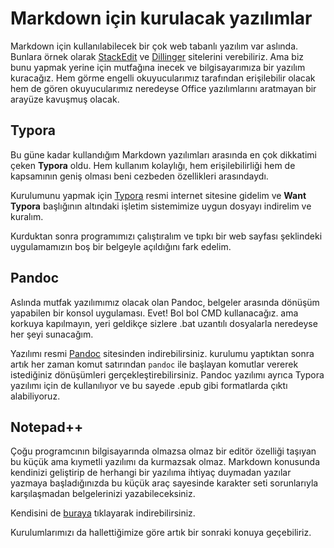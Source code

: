 # Markdown için kurulacak yazılımlar

Markdown için kullanılabilecek bir çok web tabanlı yazılım var aslında. Bunlara örnek olarak [StackEdit](https://stackedit.io) ve [Dillinger](https://dillinger.io) sitelerini verebiliriz. Ama biz bunu yapmak yerine için mutfağına inecek ve bilgisayarımıza bir yazılım kuracağız. Hem görme engelli  okuyucularımız tarafından erişilebilir olacak hem de gören okuyucularımız neredeyse Office yazılımlarını aratmayan bir arayüze kavuşmuş olacak.

## Typora

Bu güne kadar kullandığım Markdown yazılımları arasında en çok dikkatimi çeken **Typora** oldu. Hem kullanım kolaylığı, hem erişilebilirliği hem de kapsamının geniş olması beni cezbeden özellikleri arasındaydı.

Kurulumunu yapmak için [Typora](https://typora.io) resmi internet sitesine gidelim ve **Want Typora** başlığının altındaki işletim sistemimize uygun dosyayı indirelim ve kuralım.

Kurduktan sonra programımızı çalıştıralım ve tıpkı bir web sayfası şeklindeki uygulamamızın boş bir belgeyle açıldığını fark edelim.

## Pandoc

Aslında mutfak yazılımımız olacak olan Pandoc, belgeler arasında dönüşüm yapabilen bir konsol uygulaması. Evet! Bol bol CMD kullanacağız. ama korkuya kapılmayın, yeri geldikçe sizlere .bat uzantılı dosyalarla neredeyse her şeyi sunacağım.

Yazılımı resmi [Pandoc](https://pandoc.org) sitesinden indirebilirsiniz. kurulumu yaptıktan sonra artık her zaman komut satırından `pandoc` ile başlayan komutlar vererek istediğiniz dönüşümleri gerçekleştirebilirsiniz. Pandoc yazılımı ayrıca Typora yazılımı için de kullanılıyor ve bu sayede .epub gibi formatlarda çıktı alabiliyoruz.

## Notepad++

Çoğu programcının bilgisayarında olmazsa olmaz bir editör özelliği taşıyan bu küçük ama kıymetli yazılımı da kurmazsak olmaz. Markdown konusunda kendinizi geliştirip de herhangi bir yazılıma ihtiyaç duymadan yazılar yazmaya başladığınızda bu küçük araç sayesinde karakter seti sorunlarıyla karşılaşmadan belgelerinizi yazabileceksiniz.

Kendisini de [buraya](https://notepad-plus-plus.org/) tıklayarak indirebilirsiniz.

Kurulumlarımızı da  hallettiğimize göre artık bir sonraki konuya geçebiliriz.